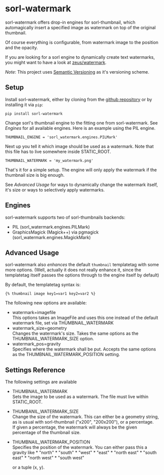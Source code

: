 # sorl-watermark
sorl-watermark offers drop-in engines for sorl-thumbnail, which automagically
insert a specified image as watermark on top of the original thumbnail.

Of course everything is configurable, from watermark image to the position and
the opacity.

If you are looking for a sorl engine to dynamically create text watermarks,
you might want to have a look at [zeus/watermark](https://bitbucket.org/zeus/watermarker/overview).

_Note_: This project uses [Semantic Versioning](http://semver.org/) as it's
        versioning scheme.

## Setup
Install sorl-watermark, either by cloning from the [github repository]() or
by installing it via `pip`:

    pip install sorl-watermark

Change sorl's thumbnail engine to the fitting one from sorl-watermark.
See _Engines_ for all available engines. Here is an example using the PIL
engine.

    THUMBNAIL_ENGINE = 'sorl_watermark.engines.PILMark'

Next up you tell it which image should be used as a watermark. Note that this
file has to live somewhere inside STATIC\_ROOT.

    THUMBNAIL_WATERMARK = 'my_watermark.png'

That's it for a simple setup. The engine will only apply the watermark
if the thumbnail size is big enough. 

See _Advanced Usage_ for ways to dynamically change the watermark itself,
it's size or ways to selectively apply watermarks.

## Engines
sorl-watermark supports two of sorl-thumbnails backends:

* PIL (sorl\_watermark.engines.PILMark)
* GraphicsMagick (Magick++) via pgmagick (sorl\_watermark.engines.MagickMark)

## Advanced Usage
sorl-watermark also _enhances_ the default `thumbnail` templatetag with some
more options. (Well, actually it does not really enhance it, since the templatetag
itself passes the options through to the engine itself by default)

By default, the templatetag syntax is:

    {% thumbnail image key1=var1 key2=var2 %}

The following new options are available:

* watermark=imagefile  
  This options takes an ImageFile and uses this one instead of the default
  watermark file, set via THUMBNAIL\_WATERMARK
* watermark\_size=geometry  
  Changes the watermark's size. Takes the same options as the
  THUMBNAIL\_WATERMARK\_SIZE option.
* watermark\_pos=gravity  
  Specifies where the watermark shall be put. Accepts the same options as the
  THUMBNAIL\_WATERMARK\_POSITION setting.

## Settings Reference
The following settings are available

* THUMBNAIL\_WATERMARK  
  Sets the image to be used as a watermark. The file must live within 
  STATIC\_ROOT.

* THUMBANIL\_WATERMARK\_SIZE  
  Change the size of the watermark. This can either be a geometry string, as
  is usual with sorl-thumbnail ("x200", "200x200"), or a percentage.  
  If given a percentage, the watermark will always be the given percentage
  of the thumbnail size.

* THUMBNAIL\_WATERMARK\_POSITION  
  Specifies the position of the watermark. You can either pass this a gravity
  like
      * "north"
      * "south"
      * "west"
      * "east"
      * "north east"
      * "south east"
      * "north west"
      * "south west"

  or a tuple (x, y).


